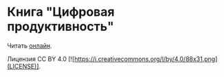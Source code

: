 # Книга "Цифровая продуктивность"

Читать [онлайн](https://timmson.github.io/the-digital-productivity-book/).

Лицензия CC BY 4.0 [![https://i.creativecommons.org/l/by/4.0/88x31.png](LICENSE)].
